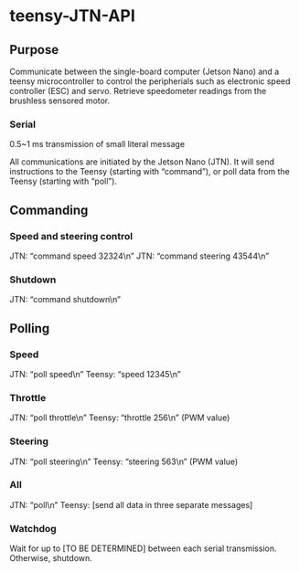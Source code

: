 # teensy-JTN-API
## Purpose

Communicate between the single-board computer (Jetson Nano) and a teensy microcontroller to control the peripherials such as electronic speed controller (ESC) and servo. Retrieve speedometer readings from the brushless sensored motor.

### Serial
0.5~1 ms transmission of small literal message

All communications are initiated by the Jetson Nano (JTN). It will send instructions to the Teensy (starting with “command”), or poll data from the Teensy (starting with “poll”).

## Commanding

### Speed and steering control 

JTN: “command speed 32324\n”
JTN: “command steering 43544\n”

### Shutdown

JTN: “command shutdown\n”
  
## Polling

### Speed

JTN: “poll speed\n”
Teensy: “speed 12345\n”
  
### Throttle

JTN: “poll throttle\n”
Teensy: “throttle 256\n” (PWM value)
  
### Steering

JTN: “poll steering\n”
Teensy: “steering 563\n” (PWM value)
  
### All
JTN: “poll\n”
Teensy: [send all data in three separate messages]
  
### Watchdog
Wait for up to [TO BE DETERMINED] between each serial transmission. Otherwise, shutdown.

